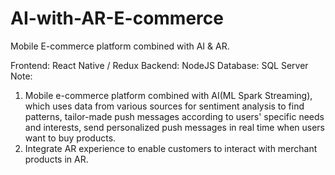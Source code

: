 # AI-with-AR-E-commerce
Mobile E-commerce platform combined with AI &amp; AR.

Frontend: React Native / Redux 
Backend: NodeJS 
Database: SQL Server 
Note:
1. Mobile e-commerce platform combined with AI(ML Spark Streaming), which uses data from various sources for sentiment analysis to find patterns, tailor-made push messages according to users' specific needs and interests, send personalized push messages in real time when users want to buy products. 
2. Integrate AR experience to enable customers to interact with merchant products in AR.

